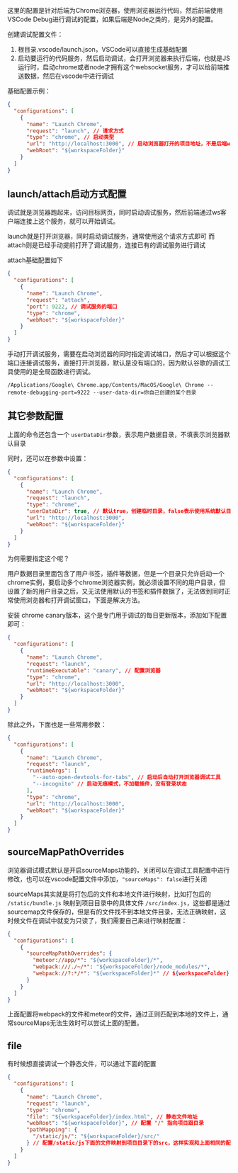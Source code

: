 这里的配置是针对后端为Chrome浏览器，使用浏览器运行代码，然后前端使用VSCode Debug进行调试的配置，如果后端是Node之类的，是另外的配置。

创建调试配置文件：
1. 根目录.vscode/launch.json，VSCode可以直接生成基础配置
2. 启动要运行的代码服务，然后启动调试，会打开浏览器来执行后端，也就是JS运行时，启动chrome或者node才拥有这个websocket服务，才可以给前端推送数据，然后在vscode中进行调试

基础配置示例：
```json
{
  "configurations": [
    {
      "name": "Launch Chrome",
      "request": "launch", // 请求方式
      "type": "chrome", // 启动类型
      "url": "http://localhost:3000", // 启动浏览器打开的项目地址，不是后端ws服务地址
      "webRoot": "${workspaceFolder}"
    }
  ]
}
```

## launch/attach启动方式配置

调试就是浏览器跑起来，访问目标网页，同时启动调试服务，然后前端通过ws客户端连接上这个服务，就可以开始调试。

launch就是打开浏览器，同时启动调试服务，通常使用这个请求方式即可
而attach则是已经手动提前打开了调试服务，连接已有的调试服务进行调试

attach基础配置如下
```json
{
  "configurations": [
    {
      "name": "Launch Chrome",
      "request": "attach",
      "port": 9222, // 调试服务的端口
      "type": "chrome",
      "webRoot": "${workspaceFolder}"
    }
  ]
}
```

手动打开调试服务，需要在启动浏览器的同时指定调试端口，然后才可以根据这个端口连接调试服务，直接打开浏览器，默认是没有端口的，因为默认谷歌的调试工具使用的是全局函数进行调试。
```
/Applications/Google\ Chrome.app/Contents/MacOS/Google\ Chrome --remote-debugging-port=9222 --user-data-dir=你自己创建的某个目录
```

## 其它参数配置

上面的命令还包含一个 `userDataDir`参数，表示用户数据目录，不填表示浏览器默认目录

同时，还可以在参数中设置：

```json
{
  "configurations": [
    {
      "name": "Launch Chrome",
      "request": "launch",
      "type": "chrome",
      "userDataDir": true, // 默认true，创建临时目录，false表示使用系统默认目录，还可以直接设置一个指定的目录
      "url": "http://localhost:3000",
      "webRoot": "${workspaceFolder}"
    }
  ]
}
```

为何需要指定这个呢？

用户数据目录里面包含了用户书签，插件等数据，但是一个目录只允许启动一个chrome实例，要启动多个chrome浏览器实例，就必须设置不同的用户目录，但设置了新的用户目录之后，又无法使用默认的书签和插件数据了，无法做到同时正常使用浏览器和打开调试窗口，下面是解决方法。

安装 chrome canary版本，这个是专门用于调试的每日更新版本，添加如下配置即可：
```json
{
  "configurations": [
    {
      "name": "Launch Chrome",
      "request": "launch",
      "runtimeExecutable": "canary", // 配置浏览器
      "type": "chrome",
      "url": "http://localhost:3000",
      "webRoot": "${workspaceFolder}"
    }
  ]
}
```

除此之外，下面也是一些常用参数：
```json
{
  "configurations": [
    {
      "name": "Launch Chrome",
      "request": "launch",
      "runtimeArgs": [
        "--auto-open-devtools-for-tabs", // 启动后自动打开浏览器调试工具
        "--incognito" // 启动无痕模式，不加载插件，没有登录状态
      ],
      "type": "chrome",
      "url": "http://localhost:3000",
      "webRoot": "${workspaceFolder}"
    }
  ]
}
```

## sourceMapPathOverrides

浏览器调试模式默认是开启sourceMaps功能的，关闭可以在调试工具配置中进行修改，也可以在vscode配置文件中添加，`"sourceMaps": false`进行关闭

sourceMaps其实就是将打包后的文件和本地文件进行映射，比如打包后的 `/static/bundle.js` 映射到项目目录中的具体文件 `/src/index.js`，这些都是通过sourcemap文件保存的，但是有的文件找不到本地文件目录，无法正确映射，这时候文件在调试中就变为只读了，我们需要自己来进行映射配置：
```json
{
  "configurations": [
    {
      "sourceMapPathOverrides": {
        "meteor://app/*": "${workspaceFolder}/*",
        "webpack:///./~/*": "${workspaceFolder}/node_modules/*",
        "webpack://?:*/*": "${workspaceFolder}*" // ${workspaceFolder} 开头的本地路径映射成了 webpack:// 开头的路径传给浏览器
      }
    }
  ]
}
```

上面配置将webpack的文件和meteor的文件，通过正则匹配到本地的文件上，通常sourceMaps无法生效时可以尝试上面的配置。

## file
有时候想直接调试一个静态文件，可以通过下面的配置
```json
{
  "configurations": [
    {
      "name": "Launch Chrome",
      "request": "launch",
      "type": "chrome",
      "file": "${workspaceFolder}/index.html", // 静态文件地址
      "webRoot": "${workspaceFolder}", // 配置 "/" 指向项目跟目录
      "pathMapping": {
        "/static/js/": "${workspaceFolder}/src/"
      } // 配置/static/js下面的文件映射到项目目录下的src，这样实现和上面相同的配置，不使用sourceMapPathOverrides，是因为静态文件是没有sourceMaps的
    }
  ]
}
```